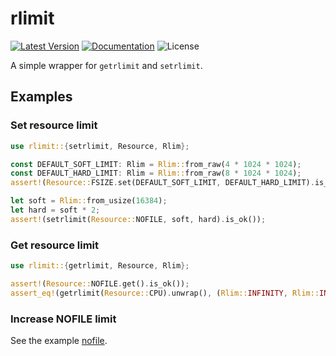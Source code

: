 # rlimit

[![Latest Version]][crates.io]
[![Documentation]][docs.rs] 
![License]

A simple wrapper for `getrlimit` and `setrlimit`.

[crates.io]: https://crates.io/crates/rlimit
[Latest Version]: https://img.shields.io/crates/v/rlimit.svg
[Documentation]: https://docs.rs/rlimit/badge.svg
[docs.rs]: https://docs.rs/rlimit
[License]: https://img.shields.io/crates/l/rlimit.svg

## Examples

### Set resource limit

```rust
use rlimit::{setrlimit, Resource, Rlim};

const DEFAULT_SOFT_LIMIT: Rlim = Rlim::from_raw(4 * 1024 * 1024);
const DEFAULT_HARD_LIMIT: Rlim = Rlim::from_raw(8 * 1024 * 1024);
assert!(Resource::FSIZE.set(DEFAULT_SOFT_LIMIT, DEFAULT_HARD_LIMIT).is_ok());

let soft = Rlim::from_usize(16384);
let hard = soft * 2;
assert!(setrlimit(Resource::NOFILE, soft, hard).is_ok());
```

### Get resource limit

```rust
use rlimit::{getrlimit, Resource, Rlim};

assert!(Resource::NOFILE.get().is_ok());
assert_eq!(getrlimit(Resource::CPU).unwrap(), (Rlim::INFINITY, Rlim::INFINITY));
```

### Increase NOFILE limit

See the example [nofile](https://github.com/Nugine/rlimit/tree/v0.5.4/examples/nofile.rs).
